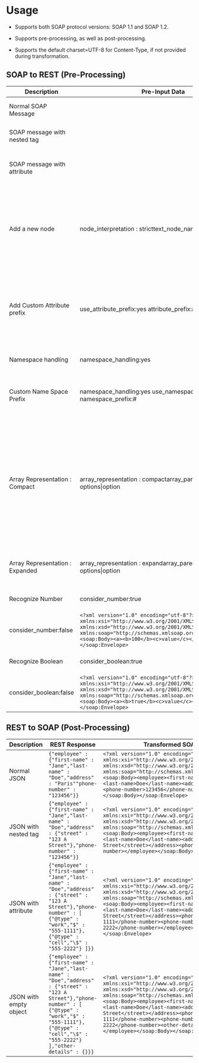 ﻿---
sidebar_position: 2
---

# Usage

<head>
  <meta name="guidename" content="API Management"/>
  <meta name="context" content="GUID-64bff2c5-1ce3-4874-bc50-59ab2fbcc6e3"/>
</head>

- Supports both SOAP protocol versions: SOAP 1.1 and SOAP 1.2. 

- Supports pre-processing, as well as post-processing.

- Supports the default charset=UTF-8 for Content-Type, if not provided during transformation. 

## SOAP to REST (Pre-Processing)
 
| Description | Pre-Input Data | SOAP Message | Transformed REST Message | Remarks |
| --- | --- | --- | --- | --- |
| Normal SOAP Message |     | `<?xml version="1.0" encoding="UTF-8"?><soap:Envelope xmlns:soap="http://schemas.xmlsoap.org/soap/envelope/"xmlns:xsd="http://www.w3.org/2001/XMLSchema"xmlns:xsi="http://www.w3.org/2001/XMLSchema-instance"><soap:Body><employee><first-name>Jane</first-name><last-name>Doe</last-name><address>Paris</address><phone-number>123456</phone-number></employee></soap:Body></soap:Envelope>` | `{"employee":{"first-name":"Jane","last-name":"Doe","address":"Paris","phone-number":"123456"}}` |     |
| SOAP message with nested tag |     | `<soap:Envelope xmlns:xsi="http://www.w3.org/2001/XMLSchema-instance"xmlns:xsd="http://www.w3.org/2001/XMLSchema"xmlns:soap="http://schemas.xmlsoap.org/soap/envelope/"><soap:Body><employee><first-name>Jane</first-name><last-name>Doe</last-name><address><street>123 A Street</street></address><phone-number>123456</phone-number></employee></soap:Body></soap:Envelope>` | `{"employee": {"first-name": "Jane","last-name": "Doe","address": {"street": "123 A Street"},"phone-number": "123456"}}` |     |
| SOAP message with attribute |     | `<soap:Envelope xmlns:xsi="http://www.w3.org/2001/XMLSchema-instance"xmlns:xsd="http://www.w3.org/2001/XMLSchema"xmlns:soap="http://schemas.xmlsoap.org/soap/envelope/"><soap:Body><employee><first-name>Jane</first-name><last-name>Doe</last-name><address><street>123 A Street</street></address><phone-number type="work">555-1111</phone-number><phone-number type="cell">555-2222</phone-number></employee></soap:Body></soap:Envelope>` | `{"employee": {"first-name": "Jane","last-name": "Doe","address": {"street": "123 A Street"},"phone-number": [{"@type": "work","$": "555-1111"},{"@type": "cell","\$": "555-2222"}]}}` |     |
| Add a new node | node_interpretation : stricttext\_node\_name : testNode | `<?xml version="1.0" encoding="utf-8"?><soap:Envelope xmlns:xsi="http://www.w3.org/2001/XMLSchema-instance"xmlns:xsd="http://www.w3.org/2001/XMLSchema"xmlns:soap="http://schemas.xmlsoap.org/soap/envelope/"><soap:Body><catalog><book><name>bookName1</name></book></catalog></soap:Body></soap:Envelope>` | `{"catalog": {"book": {"name": {"testNode":"bookName1"}}}}` | Both values, node\_interpretation and text\_node\_name, are mandatory in pre-input configuration to get the specific result. The node\_interpretation value must always be 'strict'.Be sure to configure this both together in pre-inputs to add any text node. |
| Add Custom Attribute prefix | use\_attribute\_prefix:yes attribute_prefix:# | `<?xml version="1.0" encoding="utf-8"?><soap:Envelope xmlns:xsi="http://www.w3.org/2001/XMLSchema-instance" xmlns:xsd="http://www.w3.org/2001/XMLSchema" xmlns:soap="http://schemas.xmlsoap.org/soap/envelope/"><soap:Body><catalog><book id="01"><name>bookName1</name></book></catalog></soap:Body></soap:Envelope>` | `{"catalog": {"book": {"#id":"01","name": "bookName1"}}}` | Both values, use\_attribute\_prefix and attribute\_prefix, are mandatory in pre-input configuration to get the specific result. The use\_attribute_prefix value must always be 'yes'.The attribute\_prefix must be used with use\_attribute_prefix. |
| Namespace handling | namespace_handling:yes | `<?xml version="1.0" encoding="utf-8"?><soap:Envelope xmlns:xsi="http://www.w3.org/2001/XMLSchema-instance"xmlns:xsd="http://www.w3.org/2001/XMLSchema"xmlns:soap="http://schemas.xmlsoap.org/soap/envelope/"><soap:Body><test><pre:elem xmlns:pre="urn::value">xyz</pre:elem></test></soap:Body></soap:Envelope>` | `{"test": {"pre:elem": {"xmlns:pre":"urn::value","$": "xyz"}}}` | To handle namespace, set 'namespace_handling:yes' in pre-inputs. |
| Custom Name Space Prefix | namespace\_handling:yes use\_namespace\_prefix:yes namespace\_prefix:# | `<?xml version="1.0" encoding="utf-8"?><soap:Envelope xmlns:xsi="http://www.w3.org/2001/XMLSchema-instance" xmlns:xsd="http://www.w3.org/2001/XMLSchema" xmlns:soap="http://schemas.xmlsoap.org/soap/envelope/"><soap:Body><test><pre:elem xmlns:pre="urn::value">xyz</pre:elem></test></soap:Body></soap:Envelope>` | `{"test": {"pre:elem": {"#xmlns:pre":"urn::value","$": "xyz"}}}` | To handle namespace, these three values are required in pre-input configurations. These should be configured together as shown in the example. |
| Array Representation : Compact | array_representation : compactarray\_parent\_child : options\|option | `<?xml version="1.0" encoding="utf-8"?><soap:Envelope xmlns:xsi="http://www.w3.org/2001/XMLSchema-instance" xmlns:xsd="http://www.w3.org/2001/XMLSchema" xmlns:soap="http://schemas.xmlsoap.org/soap/envelope/"><soap:Body><xml><options><option>1</option><option>2</option></options></xml></soap:Body></soap:Envelope>` | `{"xml": {"options": {"option": [1,2]}}}` | array\_representation and array\_parent\_child must be used together to handle array representation. array\_representation compact creates a compact array as shown in the JSON example.array\_representation and array\_parent\_child should be configured together in pre-inputs to define array\_representation.In the case of multiple arrays in the JSON, array\_parent\_child becomes a comma-separated list of parent\|child. |
| Array Representation : Expanded | array_representation : expandarray\_parent\_child : options\|option | `<?xml version="1.0" encoding="utf-8"?><soap:Envelope xmlns:xsi="http://www.w3.org/2001/XMLSchema-instance" xmlns:xsd="http://www.w3.org/2001/XMLSchema" xmlns:soap="http://schemas.xmlsoap.org/soap/envelope/"><soap:Body><xml><options><option>1</option><option>2</option></options></xml></soap:Body></soap:Envelope>` | `{"xml": {"options": {"option": [1,2]}}}` | Expand array\_representation is the default array\_representation. If there is no configuration in pre-inputs, the default is expand. |
| Recognize Number | consider_number:true | `<?xml version="1.0" encoding="utf-8"?><soap:Envelope xmlns:xsi="http://www.w3.org/2001/XMLSchema-instance" xmlns:xsd="http://www.w3.org/2001/XMLSchema" xmlns:soap="http://schemas.xmlsoap.org/soap/envelope/"><soap:Body><a><b>100</b><c>value</c></a></soap:Body></soap:Envelope>` | `{"a": {"b": 100,"c": "value"}}` | This feature is applicable for SOAP→REST transformation only. |
| consider_number:false | `<?xml version="1.0" encoding="utf-8"?><soap:Envelope xmlns:xsi="http://www.w3.org/2001/XMLSchema-instance" xmlns:xsd="http://www.w3.org/2001/XMLSchema" xmlns:soap="http://schemas.xmlsoap.org/soap/envelope/"><soap:Body><a><b>100</b><c>value</c></a></soap:Body></soap:Envelope>` | `{"a": {"b": "100","c": "value"}}` | This feature is applicable for SOAP→REST transformation only. |
| Recognize Boolean | consider_boolean:true | `<?xml version="1.0" encoding="utf-8"?><soap:Envelope xmlns:xsi="http://www.w3.org/2001/XMLSchema-instance" xmlns:xsd="http://www.w3.org/2001/XMLSchema" xmlns:soap="http://schemas.xmlsoap.org/soap/envelope/"><soap:Body><a><b>true</b><c>value</c></a></soap:Body></soap:Envelope>` | `{"a": {"b": true"c": "value"}}` | This feature is applicable for SOAP→REST transformation only. |
| consider_boolean:false | `<?xml version="1.0" encoding="utf-8"?><soap:Envelope xmlns:xsi="http://www.w3.org/2001/XMLSchema-instance" xmlns:xsd="http://www.w3.org/2001/XMLSchema" xmlns:soap="http://schemas.xmlsoap.org/soap/envelope/"><soap:Body><a><b>true</b><c>value</c></a></soap:Body></soap:Envelope>` | `{"a": {"b": "true""c": "value"}}` | This feature is applicable for SOAP→REST transformation only. |

## REST to SOAP (Post-Processing)
  
| Description | REST Response | Transformed SOAP Response |
| --- | --- | --- |
| Normal JSON | `{"employee" : {"first-name" : "Jane","last-name" : "Doe","address" : "Paris""phone-number" : "123456"}}` | `<?xml version="1.0" encoding="UTF-8"?><soap:Envelope xmlns:xsi="http://www.w3.org/2001/XMLSchema-instance" xmlns:xsd="http://www.w3.org/2001/XMLSchema" xmlns:soap="http://schemas.xmlsoap.org/soap/envelope/"><soap:Body><employee><first-name>Jane</first-name><last-name>Doe</last-name><address>Paris</address><phone-number>123456</phone-number></employee></soap:Body></soap:Envelope>` |
| JSON with nested tag | `{"employee" : {"first-name" : "Jane","last-name" : "Doe","address" : {"street" : "123 A Street"},"phone-number" : "123456"}}` | `<?xml version="1.0" encoding="UTF-8"?><soap:Envelope xmlns:xsi="http://www.w3.org/2001/XMLSchema-instance" xmlns:xsd="http://www.w3.org/2001/XMLSchema" xmlns:soap="http://schemas.xmlsoap.org/soap/envelope/"><soap:Body><employee><first-name>Jane</first-name><last-name>Doe</last-name><address><street>123 A Street</street></address><phone-number>123456</phone-number></employee></soap:Body></soap:Envelope>` |
| JSON with attribute | `{"employee" : {"first-name" : "Jane","last-name" : "Doe","address" : {"street" : "123 A Street"},"phone-number" : [ {"@type" : "work","$" : "555-1111"}, {"@type" : "cell","\$" : "555-2222"} ]}}` | `<?xml version="1.0" encoding="UTF-8"?><soap:Envelope xmlns:xsi="http://www.w3.org/2001/XMLSchema-instance" xmlns:xsd="http://www.w3.org/2001/XMLSchema" xmlns:soap="http://schemas.xmlsoap.org/soap/envelope/"><soap:Body><employee><first-name>Jane</first-name><last-name>Doe</last-name><address><street>123 A Street</street></address><phone-number type="work">555-1111</phone-number><phone-number type="cell">555-2222</phone-number></employee></soap:Body></soap:Envelope>` |
| JSON with empty object | `{"employee" : {"first-name" : "Jane","last-name" : "Doe","address" : {"street" : "123 A Street"},"phone-number" : [ {"@type" : "work","$" : "555-1111"}, {"@type" : "cell","\$" : "555-2222"} ],"other-details" : {}}}` | `<?xml version="1.0" encoding="UTF-8"?><soap:Envelope xmlns:xsi="http://www.w3.org/2001/XMLSchema-instance" xmlns:xsd="http://www.w3.org/2001/XMLSchema" xmlns:soap="http://schemas.xmlsoap.org/soap/envelope/"><soap:Body><employee><first-name>Jane</first-name><last-name>Doe</last-name><address><street>123 A Street</street></address><phone-number type="work">555-1111</phone-number><phone-number type="cell">555-2222</phone-number><other-details></other-details></employee></soap:Body></soap:Envelope>` |
